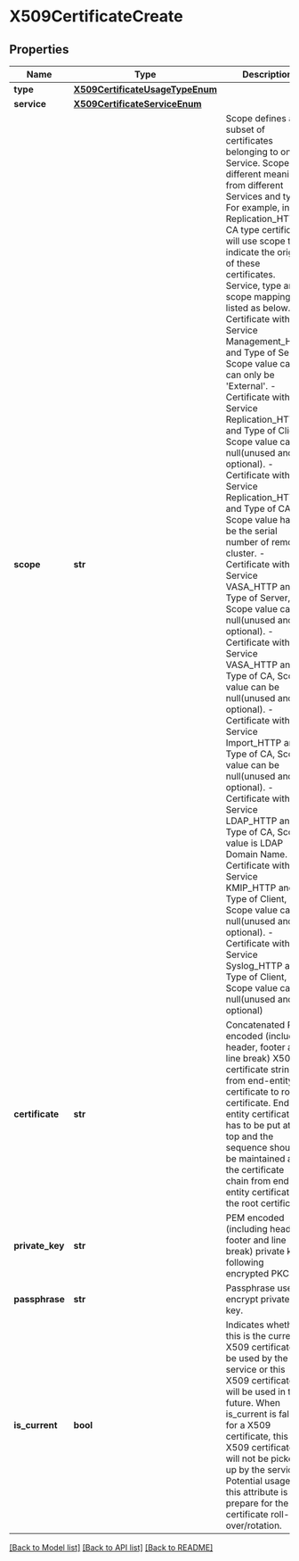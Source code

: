 # X509CertificateCreate

## Properties
Name | Type | Description | Notes
------------ | ------------- | ------------- | -------------
**type** | [**X509CertificateUsageTypeEnum**](X509CertificateUsageTypeEnum.md) |  | 
**service** | [**X509CertificateServiceEnum**](X509CertificateServiceEnum.md) |  | 
**scope** | **str** | Scope defines a subset of certificates belonging to one Service. Scope has different meanings from different Services and types. For example, in Replication_HTTP, CA type certificates will use scope to indicate the origin of these certificates. Service, type and scope mapping are listed as below. - Certificate with Service Management_HTTP and Type of Server, Scope value can be can only be &#39;External&#39;. - Certificate with Service Replication_HTTP and Type of Client, Scope value can be null(unused and optional). - Certificate with Service Replication_HTTP and Type of CA, Scope value has to be the serial number of remote cluster. - Certificate with Service VASA_HTTP and Type of Server, Scope value can be null(unused and optional). - Certificate with Service VASA_HTTP and Type of CA, Scope value can be null(unused and optional). - Certificate with Service Import_HTTP and Type of CA, Scope value can be null(unused and optional). - Certificate with Service LDAP_HTTP and Type of CA, Scope value is LDAP Domain Name. - Certificate with Service KMIP_HTTP and Type of Client, Scope value can be null(unused and optional). - Certificate with Service Syslog_HTTP and Type of Client, Scope value can be null(unused and optional)  | [optional] 
**certificate** | **str** | Concatenated PEM encoded (including header, footer and line break) X509 certificate string from end-entity certificate to root certificate. End-entity certificate has to be put at the top and the sequence should be maintained as the certificate chain from end-entity certificate to the root certificate. | 
**private_key** | **str** | PEM encoded (including header, footer and line break) private key following encrypted PKCS8. | [optional] 
**passphrase** | **str** | Passphrase used to encrypt private key. | [optional] 
**is_current** | **bool** | Indicates whether this is the current X509 certificate to be used by the service or this X509 certificate will be used in the future. When is_current is false for a X509 certificate, this X509 certificate will not be picked up by the service. Potential usage of this attribute is to prepare for the certificate roll-over/rotation. | [optional] 

[[Back to Model list]](../README.md#documentation-for-models) [[Back to API list]](../README.md#documentation-for-api-endpoints) [[Back to README]](../README.md)


